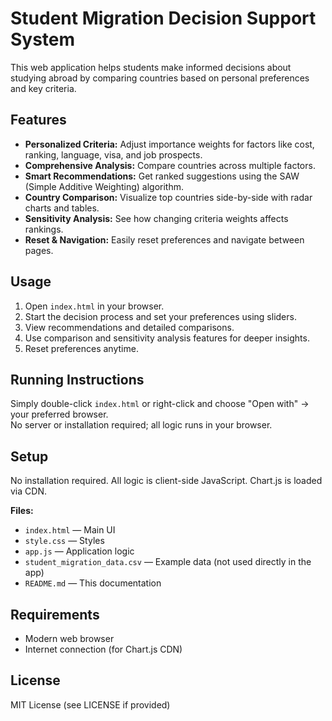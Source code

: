 # Student Migration Decision Support System

This web application helps students make informed decisions about studying abroad by comparing countries based on personal preferences and key criteria.

## Features

- **Personalized Criteria:** Adjust importance weights for factors like cost, ranking, language, visa, and job prospects.
- **Comprehensive Analysis:** Compare countries across multiple factors.
- **Smart Recommendations:** Get ranked suggestions using the SAW (Simple Additive Weighting) algorithm.
- **Country Comparison:** Visualize top countries side-by-side with radar charts and tables.
- **Sensitivity Analysis:** See how changing criteria weights affects rankings.
- **Reset & Navigation:** Easily reset preferences and navigate between pages.

## Usage

1. Open `index.html` in your browser.
2. Start the decision process and set your preferences using sliders.
3. View recommendations and detailed comparisons.
4. Use comparison and sensitivity analysis features for deeper insights.
5. Reset preferences anytime.

## Running Instructions

Simply double-click `index.html` or right-click and choose "Open with" → your preferred browser.  
No server or installation required; all logic runs in your browser.

## Setup

No installation required. All logic is client-side JavaScript. Chart.js is loaded via CDN.

**Files:**
- `index.html` — Main UI
- `style.css` — Styles
- `app.js` — Application logic
- `student_migration_data.csv` — Example data (not used directly in the app)
- `README.md` — This documentation

## Requirements

- Modern web browser
- Internet connection (for Chart.js CDN)

## License

MIT License (see LICENSE if provided)
